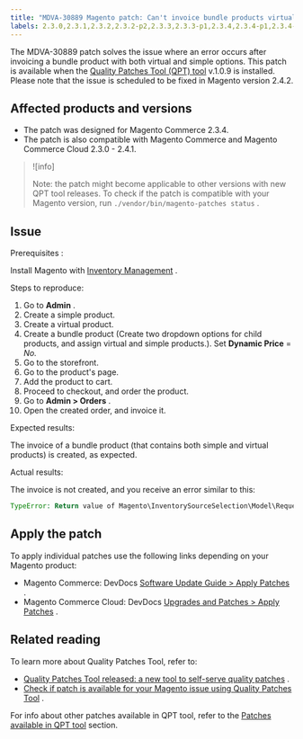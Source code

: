 ```yaml
---
title: "MDVA-30889 Magento patch: Can't invoice bundle products virtual and simple"
labels: 2.3.0,2.3.1,2.3.2,2.3.2-p2,2.3.3,2.3.3-p1,2.3.4,2.3.4-p1,2.3.4-p2,2.3.5,2.3.5-p1,2.3.5-p2,2.3.6,2.4.0,2.4.0-p1,2.4.1,2.4.1-p1,QPT 1.0.9,QPT patches,Magento Commerce,Magento Commerce Cloud,Quality Patches Tool,bundle options,error,invoice,order,product,simple,virtual
---
```


The MDVA-30889 patch solves the issue where an error occurs after invoicing a bundle product with both virtual and simple options. This patch is available when the [Quality Patches Tool (QPT) tool](https://devdocs.magento.com/guides/v2.4/comp-mgr/patching.html#mqp) v.1.0.9 is installed. Please note that the issue is scheduled to be fixed in Magento version 2.4.2.

## Affected products and versions

* The patch was designed for Magento Commerce 2.3.4.
* The patch is also compatible with Magento Commerce and Magento Commerce Cloud 2.3.0 - 2.4.1.

>![info]
>
>Note: the patch might become applicable to other versions with new QPT tool releases. To check if the patch is compatible with your Magento version, run `./vendor/bin/magento-patches status` .

## Issue

 <span class="wysiwyg-underline">Prerequisites</span> :

Install Magento with [Inventory Management](https://devdocs.magento.com/guides/v2.4/inventory/) .

 <span class="wysiwyg-underline">Steps to reproduce:</span> 

1. Go to **Admin** .
1. Create a simple product.
1. Create a virtual product.
1. Create a bundle product (Create two dropdown options for child products, and assign virtual and simple products.). Set **Dynamic Price** = *No.* 
1. Go to the storefront.
1. Go to the product's page.
1. Add the product to cart.
1. Proceed to checkout, and order the product.
1. Go to **Admin > Orders** .
1. Open the created order, and invoice it.

 <span class="wysiwyg-underline">Expected results:</span> 

The invoice of a bundle product (that contains both simple and virtual products) is created, as expected.

 <span class="wysiwyg-underline">Actual results:</span> 

The invoice is not created, and you receive an error similar to this:

```php
TypeError: Return value of Magento\InventorySourceSelection\Model\Request\InventoryRequest::getItems() must be of the type array, null returned in vendor/magento/module-inventory-source-selection/Model/Request/InventoryRequest.php:102
```

## Apply the patch

To apply individual patches use the following links depending on your Magento product:

* Magento Commerce: DevDocs [Software Update Guide > Apply Patches](https://devdocs.magento.com/guides/v2.4/comp-mgr/patching.html) .
* Magento Commerce Cloud: DevDocs [Upgrades and Patches > Apply Patches](https://devdocs.magento.com/cloud/project/project-patch.html) .

## Related reading

To learn more about Quality Patches Tool, refer to:

* [Quality Patches Tool released: a new tool to self-serve quality patches](https://support.magento.com/hc/en-us/articles/360047139492) .
* [Check if patch is available for your Magento issue using Quality Patches Tool](https://support.magento.com/hc/en-us/articles/360047125252) .

For info about other patches available in QPT tool, refer to the [Patches available in QPT tool](https://support.magento.com/hc/en-us/sections/360010506631-Patches-available-in-QPT-tool-) section.